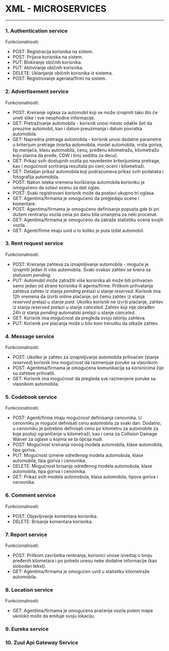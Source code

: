 # XML - MICROSERVICES
---

### 1. Authentication service

Funkcionalnosti:

* POST: Registracija korisnika na sistem.
* POST: Prijava korisnika na sistem.
* PUT: Blokiranje običnih korisnika.
* PUT: Aktiviranje običnih korisnika.
* DELETE: Uklanjanje običnih korisnika iz sistema.
* POST: Registrovanje agenata/firmi na sistem.

### 2. Advertisement service

Funkcionalnosti:
* POST: Kreiranje oglasa za automobil koji se može iznajmiti tako što će uneti slike i sve neophodne informacije.
* GET: Pretraživanje automobila - korisnik unosi mesto odakle želi da preuzme automobil, kao i datum preuzimanja i datum povratka automobila.
* GET: Napredna pretraga automobila - korisnik unosi dodatne parametre u kriterijum pretrage (marka automobila, model automobila, vrsta goriva, tip menjača, klasu automobila, cenu, pređenu kilometražu, kilometražu koju planira da pređe, CDW i broj sedišta za decu).
* GET: Prikaz svih dostupnih vozila po navedenim kriterijumima pretrage, kao i mogućnost sortiranja rezultata po ceni, oceni i kilometraži.
* GET: Detaljan prikaz automobila koji podrazumeva prikaz svih podataka i fotografija automobila.
* POST: Nakon isteka vremena korišćenja automobila korisniku je omogućeno da ostavi ocenu za dati oglas.
* POST: Svaki registrovani korisnik može da postavi ukupno tri oglasa.
* GET: Agentima/firmama je omogućeno da pregledaju ocene i komentare.
* POST: Agentima/firmama je omogućeno definisanje popusta gde bi pri dužem rentiranju vozila cena po danu bila umanjena za neki procenat.
* GET: Agentima/firmama je omogućeno da zatraže statistiku ocena svojih vozila.
* GET: Agenti/firme imaju uvid u to koliko je puta izdat automobil.


### 3. Rent request service

Funkcionalnosti:

* POST: Kreiranje zahteva za iznajmljivanje automobila - moguće je iznajmiti jedan ili više automobila. Svaki ovakav zahtev se kreira sa statusom _pending_.
* PUT: Automobil može zatražiti više korisnika ali može biti prihvaćen samo jedan od strane korisnika ili agenta/firme. Prilikom prihvatanja zahteva zahtev iz stanja _pending_ prelazi u stanje _reserved_. Korisnik ima 12h vremena da izvrši online plaćanje, pri čemu zahtev iz stanja _reserved_ prelazi u stanje _paid_. Ukoliko korisnik ne izvrši plaćanje, zahtev iz stanja _reserved_ prelazi u stanje _canceled_. Zahtev koji nije obrađen 24h iz stanja _pending_ automatski prelazi u stanje _canceled_.
* GET: Korisnik ima mogućnost da pregleda svoju istoriju zahteva.
* PUT: Korisnik pre plaćanja može u bilo kom trenutku da otkaže zahtev.

### 4. Message service

Funkcionalnosti:

* POST: Ukoliko je zahtev za iznajmljivanje automobila prihvaćen (stanje _reserved_) korisnik ima mogućnost da razmenjuje poruke sa vlasnikom.
* POST: Agentima/firmama je omogućena komunikacija sa korisnicima čije su zahteve prihvatili.
* GET: Korisnik ima mogućnost da pregleda sve razmenjene poruke sa vlasnikom automobila.


### 5. Codebook service

Funkcionalnosti:
* POST: Agenti/firme imaju mogućnost definisanja cenovnika. U cenovniku je moguće definisati cenu automobila za svaki dan. Dodatno, u cenovniku je potrebno definisati cenu po kilometru za automobile za koje postoji ograničenje u kilometraži, kao i cena za Collision Damage Waiver za oglase u kojima se ta opcija nudi.
* POST: Mogućnost kreiranja novog modela automobila, klase automobila, tipa goriva.
* PUT: Mogućnost izmene određenog modela automobula, klase automobila, tipa goriva i cenovnika.
* DELETE: Mogućnost brisanja određenog modela automobula, klase automobila, tipa goriva i cenovnika.
* GET: Prikaz svih modela automobula, klasa automobila, tipova goriva i cenovnika.

### 6. Comment service

Funkcionalnosti:
* POST: Objavljivanje komentara korisnika.
* DELETE: Brisanje komentara korisnika.

### 7. Report service

Funkcionalnosti:

* POST: Prilikom završetka rentiranja, korisnici unose izveštaj o broju pređenih kilometara i po potrebi unesu neke dodatne informacije (kao slobodan tekst).
* GET: Agentima/firmama je omogućen uvid u statistiku kilometraže automobila.

### 8. Location service

Funkcionalnosti:

* GET: Agentima/firmama je omogućeno praćenje vozila putem mape ukoloko može da emituje svoju lokaciju.

### 9. Eureka service


### 10. Zuul Api Gateway Service
